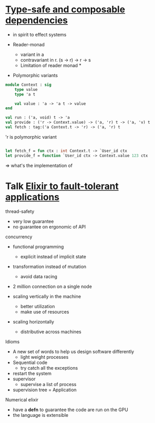 # [Type-safe and composable dependencies](http://jobjo.github.io/2020/09/20/type-safe-dependencies.html)

* in spirit to effect systems

* Reader-monad
  * variant in a
  * contravariant in r. (s -> r) -> r -> s
  * Limitation of reader monad
    * 

* Polymorphic variants
```OCaml
module Context : sig
    type value
    type 'a t

    val value : 'a -> 'a t -> value
end
```

```OCaml
val run : ('a, void) t -> 'a
val provide : ('r -> Context.value) -> ('a, 'r) t -> ('a, 'v) t
val fetch : tag:('a Context.t -> 'r) -> ('a, 'r) t
```

'r is polymorphic variant
```
```

```OCaml
let fetch_f = fun ctx : int Context.t -> `User_id ctx
let provide_f = function `User_id ctx -> Context.value 123 ctx
```

=> what's the implementation of 

# Talk [Elixir to fault-tolerant applications](https://www.youtube.com/watch?v=oxtMN-A44k8)

thread-safety
* very low guarantee
* no guarantee on ergonomic of API

concurrency
* functional programming
  * explicit instead of implicit state
* transformation instead of mutation
  * avoid data racing

* 2 million connection on a single node
* scaling vertically in the machine
  * better utilization 
  * make use of resources
* scaling horizontally 
  * distributive across machines

Idioms
* A new set of words to help us design software differently
  * light weight processes
* Sequential code
  * try catch all the exceptions 
* restart the system
* supervisor
  * supervise a list of process
* supervision tree
    = Application

Numerical elixir
* have a **defn** to guarantee the code are run on the GPU
* the language is extensible